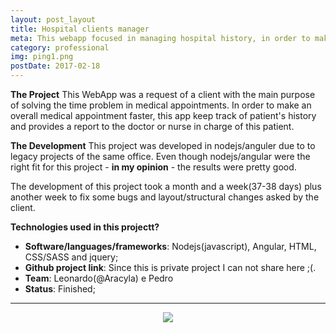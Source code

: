 ```yaml
---
layout: post_layout
title: Hospital clients manager
meta: This webapp focused in managing hospital history, in order to make a average medical appointment a lot quicker.
category: professional
img: ping1.png
postDate: 2017-02-18
---
```


**The Project**
This WebApp was a request of a client with the main purpose of solving the time problem in medical appointments. In order to make an overall medical appointment faster, this app keep track of patient's history and provides a report to the doctor or nurse in charge of this patient.


**The Development**
This project was developed in nodejs/anguler due to to legacy projects of the same office. Even though nodejs/angular were the right fit for this project - __in my opinion__ - the results were pretty good.

The development of this project took a month and a week(37-38 days) plus another week to fix some bugs and layout/structural changes asked by the client.


**Technologies used in this projectt?**<br />

* **Software/languages/frameworks**: Nodejs(javascript), Angular, HTML, CSS/SASS and jquery;
* **Github project link**: Since this is private project I can not share here ;(.
* **Team**: Leonardo(@Aracyla) e Pedro
* **Status**: Finished;

__________________

<center><img src="{{site.baseurl}}/img/ping2.png" /></center>
